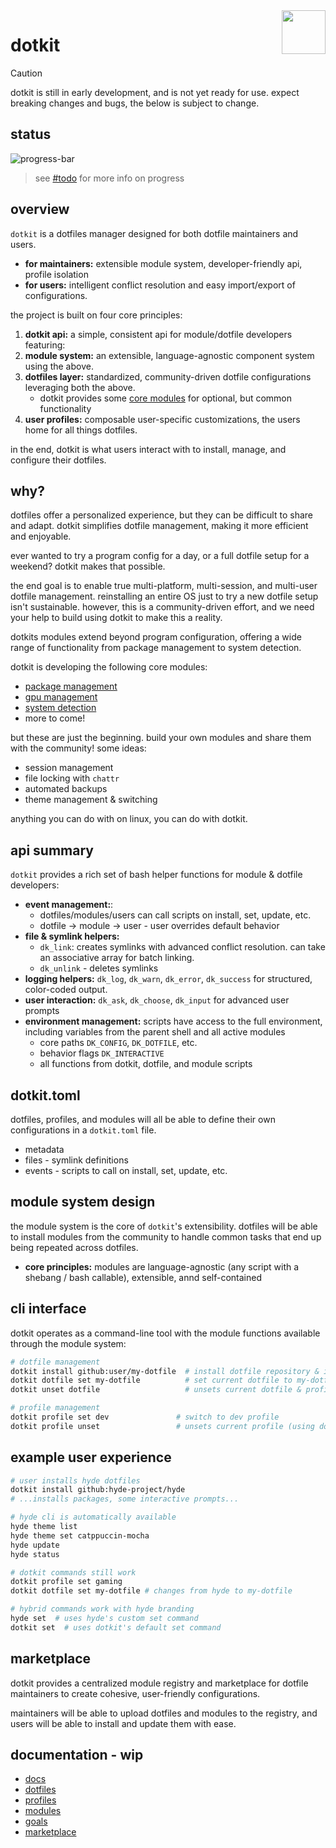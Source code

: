 <img src="https://www.dotkit.app/dk-logo.svg" width="70" align="right">

# dotkit

> [!CAUTION]
> dotkit is still in early development, and is not yet ready for use.
> expect breaking changes and bugs, the below is subject to change.

## status

![progress-bar](https://progress-bar.xyz/1/?width=1000)
> see [#todo](./todo.md) for more info on progress

## overview

`dotkit` is a dotfiles manager designed for both dotfile maintainers and users.

- **for maintainers:** extensible module system, developer-friendly api, profile isolation
- **for users:** intelligent conflict resolution and easy import/export of configurations.

the project is built on four core principles:

1. **dotkit api:** a simple, consistent api for module/dotfile developers featuring:
2. **module system:** an extensible, language-agnostic component system using the above.
3. **dotfiles layer:** standardized, community-driven dotfile configurations leveraging both the above.
   - dotkit provides some [core modules](#core-modules) for optional, but common functionality
4. **user profiles:** composable user-specific customizations, the users home for all things dotfiles.

in the end, dotkit is what users interact with to install, manage, and configure their dotfiles.

## why?

dotfiles offer a personalized experience, but they can be difficult to share and adapt. dotkit simplifies dotfile management, making it more efficient and enjoyable.

ever wanted to try a program config for a day, or a full dotfile setup for a weekend? dotkit makes that possible.

the end goal is to enable true multi-platform, multi-session, and multi-user dotfile management. reinstalling an entire OS just to try a new dotfile setup isn't sustainable. however, this is a community-driven effort, and we need your help to build using dotkit to make this a reality.

dotkits modules extend beyond program configuration, offering a wide range of functionality from package management to system detection.

dotkit is developing the following core modules:

- [package management](docs/modules/packages.md)
- [gpu management](docs/modules/gpu.md)
- [system detection](docs/modules/system.md)
- more to come!

but these are just the beginning. build your own modules and share them with the community!
some ideas:

- session management
- file locking with `chattr`
- automated backups
- theme management & switching

anything you can do with on linux, you can do with dotkit.

## api summary

`dotkit` provides a rich set of bash helper functions for module & dotfile developers:

- **event management:**:
  - dotfiles/modules/users can call scripts on install, set, update, etc.
  - dotfile -> module -> user - user overrides default behavior
- **file & symlink helpers:**
  - `dk_link`: creates symlinks with advanced conflict resolution. can take an associative array for batch linking.
  - `dk_unlink` - deletes symlinks
- **logging helpers:** `dk_log`, `dk_warn`, `dk_error`, `dk_success` for structured, color-coded output.
- **user interaction:** `dk_ask`, `dk_choose`, `dk_input` for advanced user prompts
- **environment management:**  scripts have access to the full environment, including variables from the parent shell and all active modules
  - core paths `DK_CONFIG`, `DK_DOTFILE`, etc.
  - behavior flags `DK_INTERACTIVE`
  - all functions from dotkit, dotfile, and module scripts

## dotkit.toml

dotfiles, profiles, and modules will all be able to define their own configurations in a `dotkit.toml` file.

- metadata
- files - symlink definitions
- events - scripts to call on install, set, update, etc.

## module system design

the module system is the core of `dotkit`'s extensibility.
dotfiles will be able to install modules from the community to handle common tasks that end up being repeated across dotfiles.

- **core principles:** modules are language-agnostic (any script with a shebang / bash callable), extensible, annd self-contained

## cli interface

dotkit operates as a command-line tool with the module functions available through the module system:

```bash
# dotfile management
dotkit install github:user/my-dotfile  # install dotfile repository & immediately set as current
dotkit dotfile set my-dotfile          # set current dotfile to my-dotfile
dotkit unset dotfile                   # unsets current dotfile & profile

# profile management  
dotkit profile set dev               # switch to dev profile
dotkit profile unset                 # unsets current profile (using dotfile defaults)
```

## example user experience

```bash
# user installs hyde dotfiles
dotkit install github:hyde-project/hyde
# ...installs packages, some interactive prompts...

# hyde cli is automatically available
hyde theme list
hyde theme set catppuccin-mocha
hyde update
hyde status

# dotkit commands still work
dotkit profile set gaming
dotkit dotfile set my-dotfile # changes from hyde to my-dotfile

# hybrid commands work with hyde branding
hyde set  # uses hyde's custom set command
dotkit set  # uses dotkit's default set command
```

## marketplace

dotkit provides a centralized module registry and marketplace for dotfile maintainers to create cohesive, user-friendly configurations.

maintainers will be able to upload dotfiles and modules to the registry, and users will be able to install and update them with ease.

## documentation - wip

- [docs](./docs/docs.md)
- [dotfiles](./docs/dotfiles.md)
- [profiles](./docs/profiles.md)
- [modules](./docs/modules.md)
- [goals](./docs/goals.md)
- [marketplace](./docs/marketplace.md)
